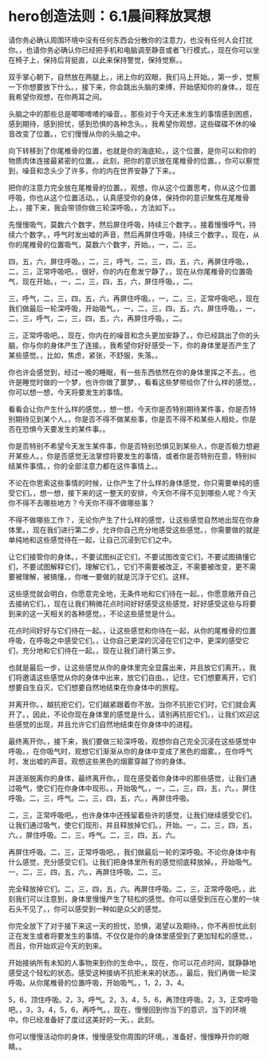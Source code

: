 # hero创造法则：6.1晨间释放冥想

请你务必确认周围环境中没有任何东西会分散你的注意力，也没有任何人会打扰你。，也请你务必确认你已经把手机和电脑调至静音或者飞行模式。，现在你可以坐在椅子上，保持后背挺直，以此来保持警觉，保持觉察。。

双手掌心朝下，自然放在两腿上。，闭上你的双眼，我们马上开始。，第一步，觉察一下你想要放下什么。，接下来，你会跳出头脑的束缚，开始感知你的身体。，现在我希望你观想，在你两耳之间。

头脑之中的那些总是唧唧喳喳的噪音。，那些对于今天还未发生的事情感到困惑，感到期待，感到担忧，感到恐惧的各种念头。，我希望你观想，这些碟碟不休的噪音改变了位置。，它们慢慢从你的头脑之中。

向下转移到了你尾椎骨的位置，也就是你的海底轮。，这个位置，是你可以和你的物质肉体连接最紧密的位置。，此刻，把你的意识放在尾椎骨的位置。，你可以察觉到，噪音和念头少了许多，你的内在世界安静了下来。。

把你的注意力完全放在尾椎骨的位置。，观想，你从这个位置思考，你从这个位置呼吸，你也从这个位置活动。，认真感受你的身体，保持你的意识聚焦在尾椎骨上。，接下来，我会带领你做三轮深呼吸。，方法如下。。

先慢慢吸气，莫数六个数字，然后屏住呼吸，持续三个数字。，接着慢慢呼气，持续六个数字。，呼气时发出嘘的声音，然后再屏住呼吸，持续三个数字。，现在，从你的尾椎骨的位置吸气，莫数六个数字，开始。，一，二，三。

四，五，六，屏住呼吸。，二，三，呼气，二，三，四，五，六，再屏住呼吸。，二，三，正常呼吸吧。，很好，你的内在愈发宁静了。，现在从你尾椎骨的位置吸气，现在开始。，一，二，三，四，五，六，屏住呼吸。，二。

三，呼气，二，三，四，五，六，再屏住呼吸。，一，二，三，正常呼吸吧。，现在我们做最后一轮深呼吸，开始吸气。，一，二，三，四，五，六，屏住呼吸。，一，二，三，呼气，二，三，四，五，六，再屏住呼吸。，二。

三，正常呼吸吧。，现在，你内在的噪音和念头更加安静了。，你已经跳出了你的头脑，你与你的身体产生了连接。，我希望你好好感受一下，你的身体里是否产生了某些感觉。，比如，焦虑，紧张，不舒服，失落。。

你也许会感觉到，经过一晚的睡眠，有一些东西依然在你的身体里挥之不去。，也许是睡觉时做的一个梦，也许你做了噩梦。，看看这些梦带给你了什么样的感觉。，你可以想一想，今天将要发生的事情。

看看会让你产生什么样的感觉。，想一想，今天你是否特别期待某件事，你是否特别期待见到某个人。，你是否不得不做某些事，你是否不得不和某些人相处，你是否在恐惧今天要发生的某件事。。

你是否特别不希望今天发生某件事，你是否特别恐惧见到某些人，你是否极力想避开某些人。，你是否感觉无法掌控将要发生的事情，或者你是否特别在意，特别纠结某件事情。，你的全部注意力都在这件事情上。。

不论在你思索这些事情的时候，让你产生了什么样的身体感觉，你只需要单纯的感受它们。，想一想，接下来的这一整天的安排，今天你不得不见到哪些人呢？今天你不得不去哪些地方？今天你不得不做哪些事？

不得不做哪些工作？，无论你产生了什么样的感觉，让这些感觉自然地出现在你身体里。，现在我们进行第二步，允许你自己充分地感受这些感觉。，你需要做的就是单纯地和这些感觉待在一起，让自己沉浸到它们之中。

让它们接管你的身体。，不要试图纠正它们，不要试图改变它们，不要试图搞懂它们，不要试图解释它们，理解它们。，它们不需要被改正，不需要被改变，更不需要被理解，被搞懂。，你唯一要做的就是沉浮于它们。这样。

这些感觉就会明白，你愿意完全地，无条件地和它们待在一起。，你愿意敞开自己去接纳它们。，现在让我们稍微花点时间好好感受这些感觉，好好感受这些与将要到来的这一天相关的各种感觉。，不论这些感觉是什么。

花点时间好好与它们待在一起。，让这些感觉和你待在一起，从你的尾椎骨的位置呼吸，在呼吸之中感受它们。，让你自己更深的沉浸在它们之中，更深的感受它们，充分地和它们待在一起。，现在让我们进行第三步。

也就是最后一步，让这些感觉从你的身体里完全显露出来，并且放它们离开。，我们将邀请这些感觉从你的身体中出来，放它们自由。，记住，它们想要离开，它们想要自生自灭，它们想要自然地结束在你身体中的旅程。

并离开你。，越抗拒它们，它们越紧跟着你不放。当你不抗拒它们时，它们就会离开了。，因此，不论你现在身体里的感觉是什么，请别再抗拒它们。，让我们欢迎这些感觉的出现，并且允许它们自然地结束在你身体中的进程。

最终离开你。，接下来，我们要做三轮深呼吸，观想你自己完全沉浸在这些感觉中呼吸。，在你吸气时，观想它们渐渐从你的身体中变成了黑色的烟雾。，在你呼气时，发出嘘的声音。观想这些黑色的烟雾穿越了你的身体。

并逐渐脱离你的身体，最终离开你。，现在感受着你身体中的那些感觉，让我们通过吸气，使它们在你身体中现形。，开始吸气。，一，二，三，四，五，六。，屏住呼吸。二，三，呼气。二，三，四，五，六。，再屏住呼吸。

二，三，正常呼吸吧。，也许身体中还残留着些许的感觉，让我们继续感受它们。让我们通过吸气，使它们现形，并且释放掉它们。，开始。一，二，三，四，五，六。，屏住呼吸。二，三，呼气。二，三，四，五，六。

再屏住呼吸。二，三，正常呼吸吧。，我们做最后一轮的深呼吸。不论你身体中有什么感觉，充分感受它们。让我们把身体里所有的感觉彻底释放掉。，开始吸气。一，二，三，四，五，六。，再屏住呼吸。二，三。

完全释放掉它们。二，三，四，五，六。再屏住呼吸。二，三，正常呼吸吧。，此刻我们可以注意到，身体里慢慢产生了轻松的感觉。你可以感受到压在心里的一块石头不见了。，你可以感受到一种如是众父的感觉。

你完全放下了对于接下来这一天的担忧，恐惧，渴望以及期待。，你不再担忧此刻正在发生或者将要发生的事情。不仅仅是你的身体里感受到了更加轻松的感觉。，而且，你开始欢迎今天的到来。

开始接纳所有未知的人事物来到你的生命中。，现在，你可以花点时间，就静静地感受这个轻松的状态。感受这种接纳不抗拒未来的状态。，最后，我们再做一轮深呼吸。从你尾椎骨的位置呼吸，开始吸气。，1，2，3，4。

5，6，顶住呼吸。2，3，呼气。2，3，4，5，6，再顶住呼吸。2，3，正常呼吸吧。，3，3，4，5，6，再呼气。，现在，慢慢回到你当下的意识，当下的环境中。你已经准备好了度过这美好的一天。，此刻。

你可以慢慢活动你的身体，慢慢感受你周围的环境。，准备好，慢慢睁开你的眼睛。。